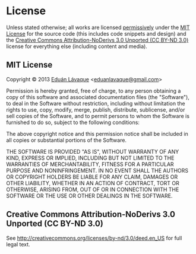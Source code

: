 # License

Unless stated otherwise; all works are licensed [permissively](http://en.wikipedia.org/wiki/Permissive_free_software_licence) under the [MIT License](http://creativecommons.org/licenses/MIT/) for the source code (this includes code snippets and design) and the [Creative Commons Attribution-NoDerivs 3.0 Unported (CC BY-ND 3.0)](http://creativecommons.org/licenses/by-nd/3.0/deed.en_US) license for everything else (including content and media).


## MIT License

Copyright © 2013 [Eduán Lávaque](http://eduantech.com) \<eduanlavaque@gmail.com\>

Permission is hereby granted, free of charge, to any person obtaining a copy of this software and associated documentation files (the "Software"), to deal in the Software without restriction, including without limitation the rights to use, copy, modify, merge, publish, distribute, sublicense, and/or sell copies of the Software, and to permit persons to whom the Software is furnished to do so, subject to the following conditions:

The above copyright notice and this permission notice shall be included in all copies or substantial portions of the Software.

THE SOFTWARE IS PROVIDED "AS IS", WITHOUT WARRANTY OF ANY KIND, EXPRESS OR IMPLIED, INCLUDING BUT NOT LIMITED TO THE WARRANTIES OF MERCHANTABILITY, FITNESS FOR A PARTICULAR PURPOSE AND NONINFRINGEMENT. IN NO EVENT SHALL THE AUTHORS OR COPYRIGHT HOLDERS BE LIABLE FOR ANY CLAIM, DAMAGES OR OTHER LIABILITY, WHETHER IN AN ACTION OF CONTRACT, TORT OR OTHERWISE, ARISING FROM, OUT OF OR IN CONNECTION WITH THE SOFTWARE OR THE USE OR OTHER DEALINGS IN THE SOFTWARE.


## Creative Commons Attribution-NoDerivs 3.0 Unported (CC BY-ND 3.0)

See http://creativecommons.org/licenses/by-nd/3.0/deed.en_US for full legal text.
